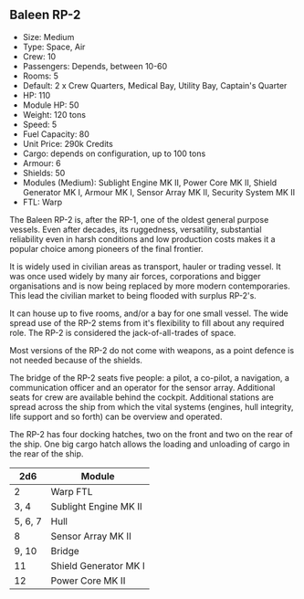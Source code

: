 ## <i class="fa fa-2x ehicon-air"></i><i class="fa fa-2x ehicon-space"></i> Baleen RP-2

- Size: Medium
- Type: Space, Air
- Crew: 10
- Passengers: Depends, between 10-60
- Rooms: 5
- Default: 2 x Crew Quarters, Medical Bay, Utility Bay, Captain's Quarter
- HP: 110
- Module HP: 50
- Weight: 120 tons
- Speed: 5
- Fuel Capacity: 80
- Unit Price: 290k Credits
- Cargo: depends on configuration, up to 100 tons
- Armour: 6
- Shields: 50
- Modules (Medium): Sublight Engine MK II, Power Core MK II, Shield Generator MK I, Armour MK I, Sensor Array MK II, Security System MK II
- FTL: Warp

The Baleen RP-2 is, after the RP-1, one of the oldest general purpose vessels.
Even after decades, its ruggedness, versatility, substantial reliability even
in harsh conditions and low production costs makes it a popular choice among
pioneers of the final frontier.

It is widely used in civilian areas as transport, hauler or trading vessel. It
was once used widely by many air forces, corporations and bigger organisations
and is now being replaced by more modern contemporaries. This lead the civilian
market to being flooded with surplus RP-2's.

It can house up to five rooms, and/or a bay for one small vessel. The wide
spread use of the RP-2 stems from it's flexibility to fill about any required
role. The RP-2 is considered the jack-of-all-trades of space.

Most versions of the RP-2 do not come with weapons, as a point defence is not
needed because of the shields.

The bridge of the RP-2 seats five people: a pilot, a co-pilot, a navigation,
a communication officer and an operator for the sensor array. Additional seats
for crew are available behind the cockpit. Additional stations are spread across
the ship from which the vital systems (engines, hull integrity, life support and
so forth) can be overview and operated.

The RP-2 has four docking hatches, two on the front and two on the rear of the
ship. One big cargo hatch allows the loading and unloading of cargo in the rear
of the ship.

| 2d6      | Module
|----------|--------
| 2        | Warp FTL
| 3, 4     | Sublight Engine MK II
| 5, 6, 7  | Hull
| 8        | Sensor Array MK II
| 9, 10    | Bridge
| 11       | Shield Generator MK I
| 12       | Power Core MK II
